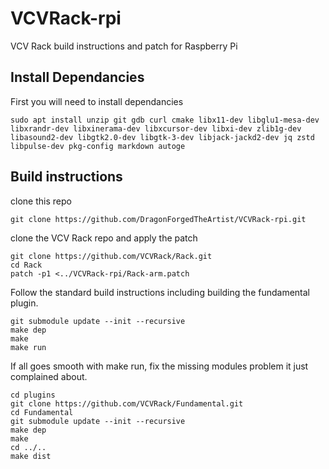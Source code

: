 # VCVRack-rpi
VCV Rack build instructions and patch for Raspberry Pi

## Install Dependancies
First you will need to install dependancies 
    
    sudo apt install unzip git gdb curl cmake libx11-dev libglu1-mesa-dev libxrandr-dev libxinerama-dev libxcursor-dev libxi-dev zlib1g-dev libasound2-dev libgtk2.0-dev libgtk-3-dev libjack-jackd2-dev jq zstd libpulse-dev pkg-config markdown autoge

## Build instructions
clone this repo

    git clone https://github.com/DragonForgedTheArtist/VCVRack-rpi.git

clone the VCV Rack repo and apply the patch

    git clone https://github.com/VCVRack/Rack.git
    cd Rack
    patch -p1 <../VCVRack-rpi/Rack-arm.patch

Follow the standard build instructions including building the fundamental plugin.

    git submodule update --init --recursive
    make dep
    make
    make run

If all goes smooth with make run, fix the missing modules problem it just complained about.

    cd plugins
    git clone https://github.com/VCVRack/Fundamental.git
    cd Fundamental
    git submodule update --init --recursive
    make dep
    make
    cd ../..
    make dist

